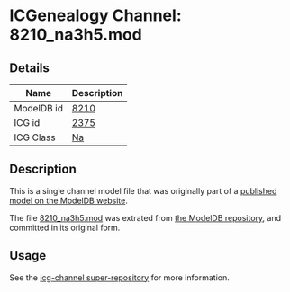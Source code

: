 # ICGenealogy Channel: 8210\_na3h5.mod

## Details

Name | Description
---- | -----------
ModelDB id | [8210](http://senselab.med.yale.edu/ModelDB/ShowModel.cshtml?model=8210)
ICG id | [2375](http://icg.neurotheory.ox.ac.uk/channels/2/2375)
ICG Class | [Na](http://icg.neurotheory.ox.ac.uk/channels/2)

## Description

This is a single channel model file that was originally part of a [published model on the ModelDB website](http://senselab.med.yale.edu/mModelDB/ShowModel.cshtml?model=8210).

The file [8210\_na3h5.mod](8210_na3h5.mod) was extrated from [the ModelDB repository](http://senselab.med.yale.edu/ModelDB/ShowModel.cshtml?model=8210), and committed in its original form.

## Usage

See the [icg-channel super-repository](https://github.com/icgenealogy/icg-channels) for more information.